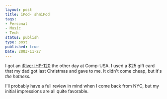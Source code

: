 ```yaml
---
layout: post
title: iPod- shmiPod
tags:
- Personal
- Music
- Tech
status: publish
type: post
published: true
Date: 2003-11-27
---
```

I got an [iRiver iHP-120](https://www.theverge.com/23795072/iriver-mp3-player-retro-gadgets-we-love) the other day at Comp-USA.  I used a $25 gift card that my dad got last Christmas and gave to me.  It didn't come cheap, but it's *the hotness.*


I'll probably have a full review in mind when I come back from <span class="caps">NYC</span>, but my initial impressions are all quite favorable.
